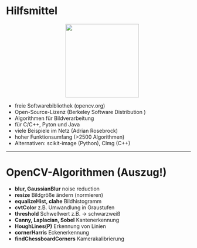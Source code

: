 # Hilfsmittel

<p align="center">    
  <img align="center" width="200" height="200" src="./images/opencv.png">
</p>

- freie Softwarebibliothek (opencv.org)
- Open-Source-Lizenz (Berkeley Software Distribution )
- Algorithmen für Bildverarbeitung
- für C/C++, Pyton und Java
- viele Beispiele im Netz (Adrian Rosebrock)
- hoher Funktionsumfang (>2500 Algorithmen)
- Alternativen: scikit-image (Python), CImg (C++)

---
# OpenCV-Algorithmen (Auszug!)

- **blur, GaussianBlur** noise reduction
- **resize** Bildgröße ändern (normieren)
- **equalizeHist, clahe** Bildhistogramm
- **cvtColor** z.B. Umwandlung in Graustufen
- **threshold** Schwellwert z.B. -> schwarzweiß
- **Canny, Laplacian, Sobel** Kantenerkennung
- **HoughLines(P)** Erkennung von Linien
- **cornerHarris** Eckenerkennung
- **findChessboardCorners** Kamerakalibrierung
